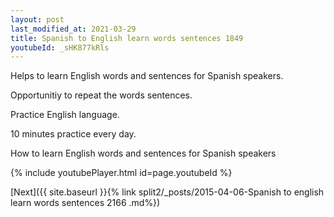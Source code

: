 ```yaml
---
layout: post
last_modified_at: 2021-03-29
title: Spanish to English learn words sentences 1849 
youtubeId: _sHK877kRls
---
```

 
 
Helps to learn English words and sentences for Spanish speakers.

Opportunitiy to repeat the words sentences. 

Practice English language. 
 
10 minutes practice every day. 
 
How to learn English words and sentences for Spanish speakers 
 
{% include youtubePlayer.html id=page.youtubeId %}
 
 
[Next]({{ site.baseurl }}{% link  split2/_posts/2015-04-06-Spanish to english learn words sentences 2166 .md%})
 
